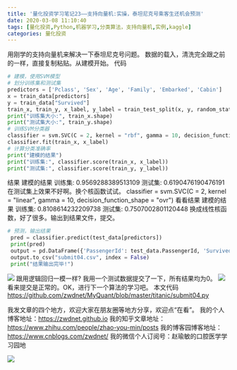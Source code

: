 ```yaml
---
title: '量化投资学习笔记23——支持向量机:实操，泰坦尼克号乘客生还机会预测'
date: 2020-03-08 11:10:40
tags: [量化投资,Python,机器学习,分类算法，支持向量机,实例,kaggle]
categories: 量化投资
---
```

用刚学的支持向量机来解决一下泰坦尼克号问题。
数据的载入，清洗完全跟之前的一样，直接复制粘贴。从建模开始。
代码
```python
# 建模，使用SVM模型
# 划分训练集和测试集
predictors = ['Pclass', 'Sex', 'Age', 'Family', 'Embarked', 'Cabin']
x = train_data[predictors]
y = train_data["Survived"]
train_x, train_y, x_label, y_label = train_test_split(x, y, random_state = 1, train_size = 0.6, test_size = 0.4)
print("训练集大小:", train_x.shape)
print("测试集大小:", train_y.shape)
# 训练SVM分类器
classifier = svm.SVC(C = 2, kernel = "rbf", gamma = 10, decision_function_shape = "ovr")
classifier.fit(train_x, x_label)
# 计算分类准确率
print("建模的结果")
print("训练集:", classifier.score(train_x, x_label))
print("测试集:", classifier.score(train_y, y_label))
```
结果
建模的结果 
训练集: 0.9569288389513109 
测试集: 0.6190476190476191
在测试集上效果不好啊。换个核函数试试。
classifier = svm.SVC(C = 2, kernel = "linear", gamma = 10, decision_function_shape = "ovr")
看看结果
建模的结果 
训练集: 0.8108614232209738 
测试集: 0.7507002801120448
换成线性核函数，好了很多。输出到结果文件，提交。
```python
# 预测，输出结果
 pred = classifier.predict(test_data[predictors])
 print(pred)
 output = pd.DataFrame({'PassengerId': test_data.PassengerId, 'Survived': pred})
 output.to_csv("submit04.csv", index = False)
 print("结果输出完毕!")
```
![](https://zymblog-1258069789.cos.ap-chengdu.myqcloud.com/blog0178-QTLearn/16/01.png)
跟用逻辑回归一模一样?
我用一个测试数据提交了一下，所有结果均为0。
![](https://zymblog-1258069789.cos.ap-chengdu.myqcloud.com/blog0178-QTLearn/16/02.png)
看来提交是正常的。OK，进行下一个算法的学习吧。
本文代码
https://github.com/zwdnet/MyQuant/blob/master/titanic/submit04.py



我发文章的四个地方，欢迎大家在朋友圈等地方分享，欢迎点“在看”。
我的个人博客地址：https://zwdnet.github.io
我的知乎文章地址： https://www.zhihu.com/people/zhao-you-min/posts
我的博客园博客地址： https://www.cnblogs.com/zwdnet/
我的微信个人订阅号：赵瑜敏的口腔医学学习园地


![](https://zymblog-1258069789.cos.ap-chengdu.myqcloud.com/other/wx.jpg)